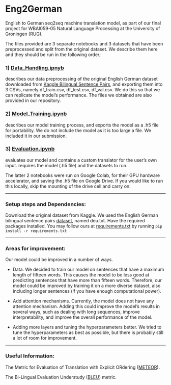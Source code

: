 # Eng2German
English to German seq2seq machine translation model, as part of our final project for WBAI059-05 Natural Language Processing at the University of Groningen (RUG).

The files provided are 3 separate notebooks and 3 datasets that have been preprocessed and split from the original dataset. We describe them here and they should be run in the following order;

### 1) [Data_Handling.ipnyb](Data_Handling.ipynb) 
describes our data preprocessing of the original English German dataset downloaded from [Kaggle Bilingual Sentence Pairs](https://www.kaggle.com/datasets/alincijov/bilingual-sentence-pairs), and exporting them into 3 CSVs, namely df_train.csv, df_test.csv, df_val.csv. We do this so that we can replicate the model’s performance. The files we obtained are also provided in our repository.

### 2) [Model_Training.ipynb](Model_Training.ipynb)
describes our model training process, and exports the model as a .h5 file for portability. We do not include the model as it is too large a file. We included it in our submission.

### 3) [Evaluation.ipynb](Evaluation.ipynb) 
evaluates our model and contains a custom translator for the user’s own input. requires the model (.h5 file) and the datasets to run.

The latter 2 notebooks were run on Google Colab, for their GPU hardware accelerator, and saving the .h5 file on Google Drive. If you would like to run this locally, skip the mounting of the drive cell and carry on.

---
### Setup steps and Dependencies:

Download the original dataset from Kaggle. We used the English German bilingual sentence pairs [dataset](https://www.kaggle.com/datasets/alincijov/bilingual-sentence-pairs), named deu.txt.
Have the required packages installed. You may follow ours at [requirements.txt](requirements.txt) by running `pip install -r requirements.txt`

---
### Areas for improvement:
Our model could be improved in a number of ways. 

- Data.
We decided to train our model on sentences that have a maximum length of fifteen words. This causes the model to be less good at predicting sentences that have more than fifteen words. Therefore, our model could be improved by training it on a more diverse dataset, also including longer sentences (if you have enough computational power).

- Add attention mechanisms.
Currently, the model does not have any attention mechanism. Adding this could improve the model’s results in several ways, such as dealing with long sequences, improve interpretability, and improve the overall performance of the model.
- Adding more layers and tuning the hyperparameters better.
 We tried to tune the hyperparameters as best as possible, but there is probably still a lot of room for improvement.

---

### Useful Information:

The Metric for Evaluation of Translation with Explicit ORdering ([METEOR](https://www.cs.cmu.edu/~alavie/METEOR/pdf/Banerjee-Lavie-2005-METEOR.pdf)).

The Bi-Lingual Evaluation Understudy ([BLEU](https://aclanthology.org/P02-1040.pdf)) metric.
